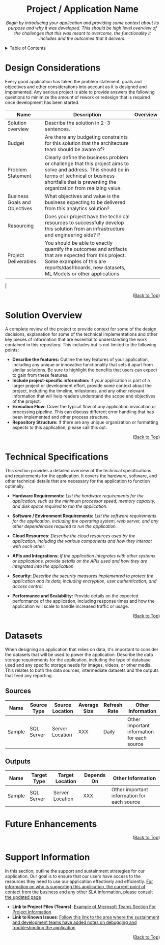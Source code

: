 <!-- Improved compatibility of Back to Top link -->
<a name="readme-top"></a>

<!-- PROJECT TITLE AND OVERVIEW -->

<center>

# Project / Application Name

*Begin by introducing your application and providing some context about its purpose and why it was developed.  This should be high level overview of the challenges that this was meant to overcome, the functionality it includes and the outcomes that it delivers.*

<!-- INCLUDE AN ARCHITECTURE DIAGRAM HERE -->

</center>

<!-- TABLE OF CONTENTS -->
<details>
  <summary>Table of Contents</summary>
  <ol>
    <li><a href="#design-considerations">Design Considerations</a></li>
    <li><a href="#solution-overview">Solution Overview</a></li>
    <li><a href="#technical-specifications">Technical Specifications</a></li>
    <li><a href="#datasets">Datasets</a></li>
    <li><a href="#future-enhancements">Future Enhancements</a></li>
    <li><a href="#support-information">Support Information</a></li>
  </ol>
</details>

<!-- DESIGN CONSIDERATIONS -->

# Design Considerations

Every good application has taken the problem statement, goals and objectives and other considerations into account as it is designed and implemented.  Any serious project is able to provide answers the following questions to minimize the amount of rework or redesign that is required once development has been started.

| Name | Description | Overview | 
| ---- | ---- | ---- | 
| Solution overview | Describe the solution in 2-3 sentences. |   |
| Budget | Are there any budgeting constraints for this solution that the architecture team should be aware of?  |   |
| Problem Statement | Clearly define the business problem or challenge that this project aims to solve and address. This should be in terms of technical or business shortfalls that is preventing the organization from realizing value. |   | 
| Business Goals and Objectives | What objectives and value is the business expecting to be delivered from this analytics solution?  |   |
| Resourcing |  Does your project have the technical resources to successfully develop this solution from an infrastructure and engineering side?  P |  |
| Project Deliverables | You should be able to exactly quantify the outcomes and artifacts that are expected from this project.  Some examples of this are reports/dashboards, new datasets, ML Models or other applications | | 
|

<p align="right">(<a href="#readme-top">Back to Top</a>)</p>

<!-- SOLUTION OVERVIEW -->

# Solution Overview

A complete review of the project to provide context for some of the design decisions, explanation for some of the technical implementations and other key pieces of information that are essential to understanding the work contained in this repository. This includes but is not limited to the following points:

- **Describe the features:** Outline the key features of your application, including any unique or innovative functionality that sets it apart from similar solutions. Be sure to highlight the benefits that users can expect to gain from these features.
- **Include project-specific information:** If your application is part of a larger project or development effort, provide some context about the project, including the timeline, milestones, and any other relevant information that will help readers understand the scope and objectives of the project.
- **Execution Flow:** Cover the typical flow of any application invocation or processing pipeline.  This can discuss different error handling that has been implemented and other process structure.
- **Repository Structure:** If there are any unique organization or formatting aspects to this application, please call this out.

<p align="right">(<a href="#readme-top">Back to Top</a>)</p>

<!-- TECHNICAL SPECIFICATIONS -->

# Technical Specifications

This section provides a detailed overview of the technical specifications and requirements for the application. It covers the hardware, software, and other technical details that are necessary for the application to function optimally.

- **Hardware Requirements:** *List the hardware requirements for the application, such as the minimum processor speed, memory capacity, and disk space required to run the application.*
- **Software / Environment Requirements:** *List the software requirements for the application, including the operating system, web server, and any other dependencies required to run the application.*

- **Cloud Resources:** *Describe the cloud resources used by the application, including the various components and how they interact with each other.* 
- **APIs and Integrations:** *If the application integrates with other systems or applications, provide details on the APIs used and how they are integrated into the application.*
- **Security:** *Describe the security measures implemented to protect the application and its data, including encryption, user authentication, and access control.*
- **Performance and Scalability:** Provide details on the expected performance of the application, including response times and how the application will scale to handle increased traffic or usage.

<p align="right">(<a href="#readme-top">Back to Top</a>)</p>

<!-- DATASETS -->

# Datasets

When designing an application that relies on data, it's important to consider the datasets that will be used to power the application. Describe the data storage requirements for the application, including the type of database used and any specific storage needs for images, videos, or other media.  This relates to both the data sources, intermediate datasets and the outputs that feed any reporting.

## Sources

| Name | Source Type | Source Location | Average Size | Refresh Rate | Other Information | 
| ---- | ---- | ---- | ---- | ---- | ---- | 
| Sample | SQL Server | Server Location  | XXX | Daily | Other important information for each source | 

## Outputs

| Name | Target Type | Target Location | Depends On | Other Information | 
| ---- | ---- | ---- | ---- | ---- | 
| Sample | SQL Server | Server Location  | XXX | Other important information for each source | 

<!-- FUTURE ENHANCEMENTS -->

# Future Enhancements


<p align="right">(<a href="#readme-top">Back to Top</a>)</p>

<!-- SUPPORT INFORMATION -->

# Support Information

In this section, outline the support and sustainment strategies for our application. Our goal is to ensure that our users have access to the resources they need to use our application effectively and efficiently. [For information on who is supporting this application, the current point of contact from the business and any other SLA information, please consult the updated page]()

- **Link to Project Files (Teams)**: [Example of Microsoft Teams Section For Project Information]()
- **Link to Known Issues**: [Follow this link to the area where the sustainment and development teams have added notes on debugging and troubleshooting the application]()


<p align="right">(<a href="#readme-top">Back to Top</a>)</p>